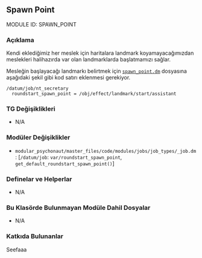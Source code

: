 ## Spawn Point

MODULE ID: SPAWN_POINT

### Açıklama

Kendi eklediğimiz her meslek için haritalara landmark koyamayacağımızdan meslekleri halihazırda var olan landmarklarda başlatmamızı sağlar.

Mesleğin başlayacağı landmarkı belirtmek için [`spawn_point.dm`](code/spawn_point.dm "modular_psychonaut/modules/spawn_point/code/spawn_point.dm") dosyasına aşağıdaki şekil gibi kod satırı eklenmesi gerekiyor.

```dm
/datum/job/nt_secretary
  roundstart_spawn_point = /obj/effect/landmark/start/assistant
```

### TG Değişiklikleri

- N/A

### Modüler Değişiklikler

- `modular_psychonaut/master_files/code/modules/jobs/job_types/_job.dm`: [`/datum/job`: `var/roundstart_spawn_point`, `get_default_roundstart_spawn_point()`]

### Definelar ve Helperlar

- N/A

### Bu Klasörde Bulunmayan Modüle Dahil Dosyalar

- N/A

### Katkıda Bulunanlar

Seefaaa

<!-- Bir rol eklediysen adını buraya yazma, sadece eklediğin müdüle yazman yeterli. -->
